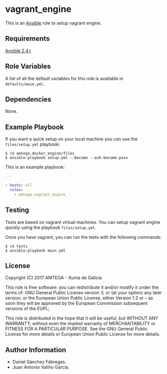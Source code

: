 # vagrant_engine

This is an [Ansible](http://www.ansible.com) role to setup vagrant engine.

## Requirements

[Ansible 2.4+](http://docs.ansible.com/ansible/latest/intro_installation.html)

## Role Variables

A list of all the default variables for this role is available in `defaults/main.yml`.

## Dependencies

None.

## Example Playbook

If you want a quick setup on your local machine you can use the `files/setup.yml` playbook:

```shell
$ cd amtega.docker_engine/files
$ ansible-playbook setup.yml --become --ask-become-pass
```

This is an example playbook:

```yaml
---

- hosts: all
  roles:
    - amtega.vagrant_engine
```

## Testing

Tests are based on vagrant virtual machines. You can setup vagrant engine quickly using the playbook `files/setup.yml`.

Once you have vagrant, you can run the tests with the following commands:

```shell
$ cd tests
$ ansible-playbook main.yml
```

## License

Copyright (C) 2017 AMTEGA - Xunta de Galicia

This role is free software: you can redistribute it and/or modify
it under the terms of:
GNU General Public License version 3, or (at your option) any later version;
or the European Union Public License, either Version 1.2 or – as soon
they will be approved by the European Commission ­subsequent versions of
the EUPL;

This role is distributed in the hope that it will be useful,
but WITHOUT ANY WARRANTY; without even the implied warranty of
MERCHANTABILITY or FITNESS FOR A PARTICULAR PURPOSE.  See the
GNU General Public License for more details or European Union Public License for more details.

## Author Information

- Daniel Sánchez Fábregas.
- Juan Antonio Valiño García.
